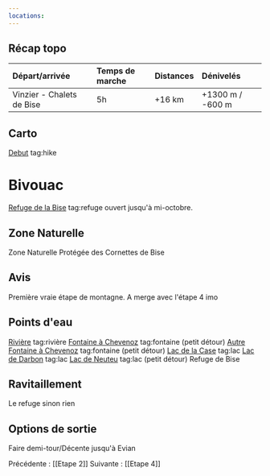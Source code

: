 ```yaml
---
locations: 
---
```

## Récap topo

| Départ/arrivée            | Temps de marche | Distances | Dénivelés        |
| :------------------------ | :-------------- | :-------- | :--------------- |
| Vinzier - Chalets de Bise | 5h              | +16 km    | +1300 m / -600 m |
## Carto
[Debut](geo:46.346592392220536,6.608651876449586) tag:hike 
# Bivouac
[Refuge de la Bise](geo:46.3305544,6.7656126) tag:refuge ouvert jusqu'à mi-octobre.
## Zone Naturelle
Zone Naturelle Protégée des Cornettes de Bise
## Avis
Première vraie étape de montagne. A merge avec l'étape 4 imo
## Points d'eau
[Rivière](geo:46.346621,6.628977) tag:rivière
[Fontaine à Chevenoz](geo:46.341869,6.642238) tag:fontaine (petit détour)
[Autre Fontaine à Chevenoz](geo:46.342715,6.650685) tag:fontaine (petit détour)
[Lac de la Case](geo:46.345519,6.73272) tag:lac 
[Lac de Darbon](geo:46.3439,6.747739) tag:lac 
[Lac de Neuteu](geo:46.34839,6.762398) tag:lac (petit détour) 
Refuge de Bise
## Ravitaillement
Le refuge sinon rien
## Options de sortie
Faire demi-tour/Décente jusqu'à Evian

Précédente : [[Etape 2]]
Suivante : [[Etape 4]]